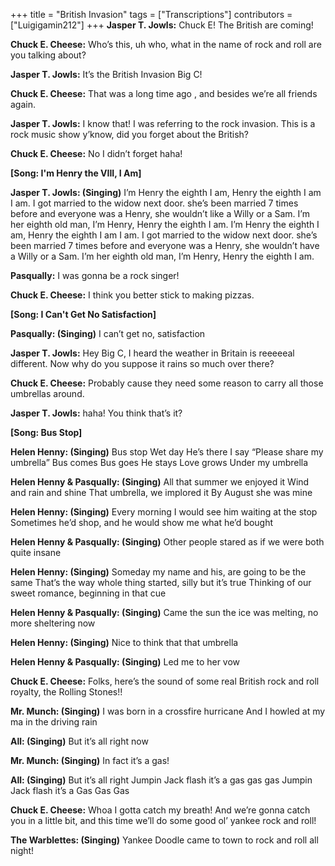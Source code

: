 +++
title = "British Invasion"
tags = ["Transcriptions"]
contributors = ["Luigigamin212"]
+++
**Jasper T. Jowls:**
Chuck E! The British are coming!

**Chuck E. Cheese:**
Who’s this, uh who, what in the name of rock and roll are you talking about?

**Jasper T. Jowls:**
It’s the British Invasion Big C!

**Chuck E. Cheese:**
That was a long time ago , and besides we’re all friends again.

**Jasper T. Jowls:**
I know that! I was referring to the rock invasion. This is a rock music show y’know, did you forget about the British?

**Chuck E. Cheese:**
No I didn’t forget haha!

**[Song: I'm Henry the VIII, I Am]**

**Jasper T. Jowls: (Singing)**
I’m Henry the eighth I am, Henry the eighth I am I am.
I got married to the widow next door.
she’s been married 7 times before and everyone was a Henry, she wouldn’t like a Willy or a Sam.
I’m her eighth old man, I’m Henry, Henry the eighth I am.
I’m Henry the eighth I am, Henry the eighth I am I am.
I got married to the widow next door.
she’s been married 7 times before and everyone was a Henry, she wouldn’t have a Willy or a Sam.
I’m her eighth old man, I’m Henry, Henry the eighth I am.

**Pasqually:** 
I was gonna be a rock singer!

**Chuck E. Cheese:**
I think you better stick to making pizzas.

**[Song: I Can't Get No Satisfaction]**

**Pasqually: (Singing)**
I can’t get no, satisfaction

**Jasper T. Jowls:**
Hey Big C, I heard the weather in Britain is reeeeeal different. 
Now why do you suppose it rains so much over there?

**Chuck E. Cheese:** 
Probably cause they need some reason to carry all those umbrellas around.

**Jasper T. Jowls:**
haha! You think that’s it?

**[Song: Bus Stop]**

**Helen Henny: (Singing)**
Bus stop
Wet day
He’s there
I say 
“Please share my umbrella” 
Bus comes 
Bus goes 
He stays 
Love grows
Under my umbrella

**Helen Henny & Pasqually: (Singing)**
All that summer we enjoyed it 
Wind and rain and shine
That umbrella, we implored it
By August she was mine

**Helen Henny: (Singing)**
Every morning I would see him waiting at the stop
Sometimes he’d shop, and he would show me what he’d bought

**Helen Henny & Pasqually: (Singing)**
Other people stared as if we were both quite insane

**Helen Henny: (Singing)**
Someday my name and his, are going to be the same
That’s the way whole thing started, silly but it’s true
Thinking of our sweet romance, beginning in that cue

**Helen Henny & Pasqually: (Singing)**
Came the sun the ice was melting, no more sheltering now

**Helen Henny: (Singing)**
Nice to think that that umbrella

**Helen Henny & Pasqually: (Singing)**
Led me to her vow

**Chuck E. Cheese:**
Folks, here’s the sound of some real British rock and roll royalty, the Rolling Stones!!

**Mr. Munch: (Singing)** 
I was born in a crossfire hurricane
And I howled at my ma in the driving rain

**All: (Singing)**
But it’s all right now

**Mr. Munch: (Singing)** 
In fact it’s a gas!

**All: (Singing)**
But it’s all right
Jumpin Jack flash it’s a gas gas gas
Jumpin Jack flash it’s a 
Gas
Gas
Gas

**Chuck E. Cheese:**
Whoa I gotta catch my breath! And we’re gonna catch you in a little bit, and this time we’ll do some good ol’ yankee rock and roll! 

**The Warblettes: (Singing)** 
Yankee Doodle came to town to rock and roll all night!
